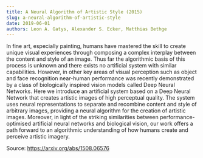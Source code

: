 ```yaml
---
title: A Neural Algorithm of Artistic Style (2015)
slug: a-neural-algorithm-of-artistic-style
date: 2019-06-01
authors: Leon A. Gatys, Alexander S. Ecker, Matthias Bethge
---
```


In fine art, especially painting, humans have mastered the skill to create unique visual experiences through composing a complex interplay between the content and style of an image. Thus far the algorithmic basis of this process is unknown and there exists no artificial system with similar capabilities. However, in other key areas of visual perception such as object and face recognition near-human performance was recently demonstrated by a class of biologically inspired vision models called Deep Neural Networks. Here we introduce an artificial system based on a Deep Neural Network that creates artistic images of high perceptual quality. The system uses neural representations to separate and recombine content and style of arbitrary images, providing a neural algorithm for the creation of artistic images. Moreover, in light of the striking similarities between performance-optimised artificial neural networks and biological vision, our work offers a path forward to an algorithmic understanding of how humans create and perceive artistic imagery.

Source: <https://arxiv.org/abs/1508.06576>
